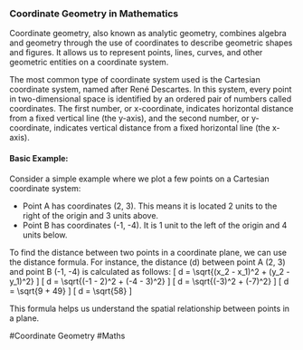 ### Coordinate Geometry in Mathematics

Coordinate geometry, also known as analytic geometry, combines algebra and geometry through the use of coordinates to describe geometric shapes and figures. It allows us to represent points, lines, curves, and other geometric entities on a coordinate system.

The most common type of coordinate system used is the Cartesian coordinate system, named after René Descartes. In this system, every point in two-dimensional space is identified by an ordered pair of numbers called coordinates. The first number, or x-coordinate, indicates horizontal distance from a fixed vertical line (the y-axis), and the second number, or y-coordinate, indicates vertical distance from a fixed horizontal line (the x-axis).

#### Basic Example:

Consider a simple example where we plot a few points on a Cartesian coordinate system:
- Point A has coordinates (2, 3). This means it is located 2 units to the right of the origin and 3 units above.
- Point B has coordinates (-1, -4). It is 1 unit to the left of the origin and 4 units below.

To find the distance between two points in a coordinate plane, we can use the distance formula. For instance, the distance \(d\) between point A (2, 3) and point B (-1, -4) is calculated as follows:
\[ d = \sqrt{(x_2 - x_1)^2 + (y_2 - y_1)^2} \]
\[ d = \sqrt{(-1 - 2)^2 + (-4 - 3)^2} \]
\[ d = \sqrt{(-3)^2 + (-7)^2} \]
\[ d = \sqrt{9 + 49} \]
\[ d = \sqrt{58} \]

This formula helps us understand the spatial relationship between points in a plane.

#Coordinate Geometry #Maths